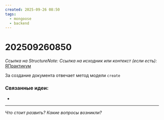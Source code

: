 ```yaml
---
created: 2025-09-26 08:50
tags:
  - mongoose
  - backend
---
```

# 202509260850
*Ссылка на StructureNote:* 
*Ссылка на исходник или контекст (если есть):* [ЯПрактикум](https://practicum.yandex.ru/learn/backend-nodejs/courses/16b47298-e20d-4fde-9619-1ab305039a00/sprints/564238/topics/a4928f0d-5f69-4053-bea3-fa90d3a2a89f/lessons/0964829b-5b6d-4372-b84d-44a076b97b5a/)

За создание документа отвечает метод модели `create`
### Связанные идеи:
* 
---

*Что стоит развить? Какие вопросы возникли?*